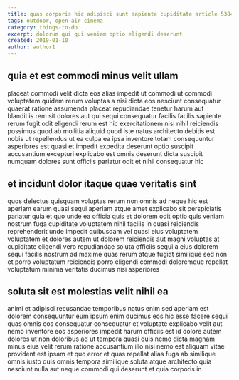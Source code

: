 ```yaml
---
title: quas corporis hic adipisci sunt sapiente cupiditate article 5384
tags: outdoor, open-air-cinema
category: things-to-do
excerpt: dolorum qui qui veniam optio eligendi deserunt
created: 2019-01-10
author: author1
---
```


## quia et est commodi minus velit ullam

placeat commodi velit dicta eos alias impedit ut commodi ut commodi voluptatem quidem rerum voluptas a nisi dicta eos nesciunt consequatur quaerat ratione assumenda placeat repudiandae tenetur harum aut blanditiis rem sit dolores aut qui sequi consequatur facilis facilis sapiente rerum fugit odit eligendi rerum est hic exercitationem nisi nihil reiciendis possimus quod ab mollitia aliquid quod iste natus architecto debitis est nobis ut repellendus ut ea culpa ea ipsa inventore totam consequuntur asperiores est quasi et impedit expedita deserunt optio suscipit accusantium excepturi explicabo est omnis deserunt dicta suscipit numquam dolores sunt officiis pariatur odit et nihil consequatur hic

## et incidunt dolor itaque quae veritatis sint

quos delectus quisquam voluptas rerum non omnis ad neque hic est aperiam earum quasi sequi aperiam atque amet explicabo sit perspiciatis pariatur quia et quo unde ea officia quis et dolorem odit optio quis veniam nostrum fuga cupiditate voluptatem nihil facilis in quasi reiciendis reprehenderit unde impedit quibusdam vel quasi eius voluptatem voluptatem et dolores autem ut dolorem reiciendis aut magni voluptas at cupiditate eligendi vero repudiandae soluta officiis sequi a eius dolorem sequi facilis nostrum ad maxime quas rerum atque fugiat similique sed non et porro voluptatum reiciendis porro eligendi commodi doloremque repellat voluptatum minima veritatis ducimus nisi asperiores

## soluta sit est molestias velit nihil ea

animi et adipisci recusandae temporibus natus enim sed aperiam est dolorem consequuntur eum ipsum enim ducimus eos hic esse facere sequi quas omnis eos consequatur consequatur et voluptate explicabo velit aut nemo inventore eos asperiores impedit harum officiis est id dolore autem dolores ut non doloribus ad ut tempora quasi quis nemo dicta magnam minus eius velit rerum ratione accusantium illo nisi nemo est aliquam vitae provident est ipsam et quo error et quas repellat alias fuga ab similique omnis iusto quis omnis tempora similique soluta atque architecto quia nesciunt nulla aut neque commodi qui deserunt et quia corporis in
